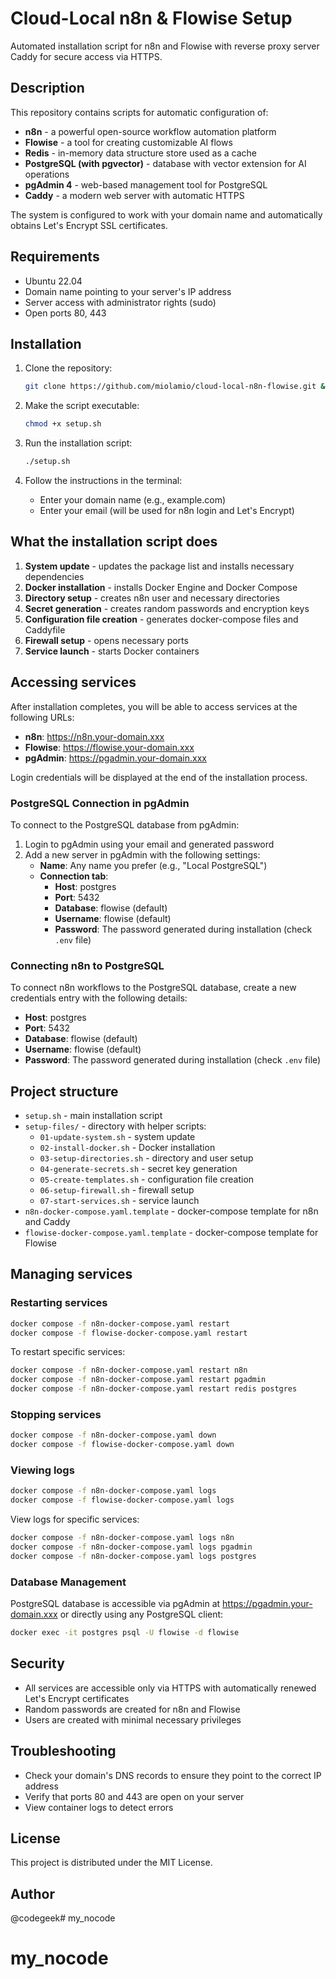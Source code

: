 # Cloud-Local n8n & Flowise Setup

Automated installation script for n8n and Flowise with reverse proxy server Caddy for secure access via HTTPS.

## Description

This repository contains scripts for automatic configuration of:

- **n8n** - a powerful open-source workflow automation platform
- **Flowise** - a tool for creating customizable AI flows
- **Redis** - in-memory data structure store used as a cache
- **PostgreSQL (with pgvector)** - database with vector extension for AI operations
- **pgAdmin 4** - web-based management tool for PostgreSQL
- **Caddy** - a modern web server with automatic HTTPS

The system is configured to work with your domain name and automatically obtains Let's Encrypt SSL certificates.

## Requirements

- Ubuntu 22.04 
- Domain name pointing to your server's IP address
- Server access with administrator rights (sudo)
- Open ports 80, 443 

## Installation

1. Clone the repository:
   ```bash
   git clone https://github.com/miolamio/cloud-local-n8n-flowise.git && cd cloud-local-n8n-flowise
   ```

2. Make the script executable:
   ```bash
   chmod +x setup.sh
   ```

3. Run the installation script:
   ```bash
   ./setup.sh
   ```

4. Follow the instructions in the terminal:
   - Enter your domain name (e.g., example.com)
   - Enter your email (will be used for n8n login and Let's Encrypt)

## What the installation script does

1. **System update** - updates the package list and installs necessary dependencies
2. **Docker installation** - installs Docker Engine and Docker Compose
3. **Directory setup** - creates n8n user and necessary directories
4. **Secret generation** - creates random passwords and encryption keys
5. **Configuration file creation** - generates docker-compose files and Caddyfile
6. **Firewall setup** - opens necessary ports
7. **Service launch** - starts Docker containers

## Accessing services

After installation completes, you will be able to access services at the following URLs:

- **n8n**: https://n8n.your-domain.xxx
- **Flowise**: https://flowise.your-domain.xxx
- **pgAdmin**: https://pgadmin.your-domain.xxx

Login credentials will be displayed at the end of the installation process.

### PostgreSQL Connection in pgAdmin

To connect to the PostgreSQL database from pgAdmin:

1. Login to pgAdmin using your email and generated password
2. Add a new server in pgAdmin with the following settings:
   - **Name**: Any name you prefer (e.g., "Local PostgreSQL")
   - **Connection tab**:
     - **Host**: postgres
     - **Port**: 5432
     - **Database**: flowise (default)
     - **Username**: flowise (default)
     - **Password**: The password generated during installation (check `.env` file)

### Connecting n8n to PostgreSQL

To connect n8n workflows to the PostgreSQL database, create a new credentials entry with the following details:

- **Host**: postgres
- **Port**: 5432
- **Database**: flowise (default)
- **Username**: flowise (default)
- **Password**: The password generated during installation (check `.env` file)

## Project structure

- `setup.sh` - main installation script
- `setup-files/` - directory with helper scripts:
  - `01-update-system.sh` - system update
  - `02-install-docker.sh` - Docker installation
  - `03-setup-directories.sh` - directory and user setup
  - `04-generate-secrets.sh` - secret key generation
  - `05-create-templates.sh` - configuration file creation
  - `06-setup-firewall.sh` - firewall setup
  - `07-start-services.sh` - service launch
- `n8n-docker-compose.yaml.template` - docker-compose template for n8n and Caddy
- `flowise-docker-compose.yaml.template` - docker-compose template for Flowise

## Managing services

### Restarting services

```bash
docker compose -f n8n-docker-compose.yaml restart
docker compose -f flowise-docker-compose.yaml restart
```

To restart specific services:

```bash
docker compose -f n8n-docker-compose.yaml restart n8n
docker compose -f n8n-docker-compose.yaml restart pgadmin
docker compose -f n8n-docker-compose.yaml restart redis postgres
```

### Stopping services

```bash
docker compose -f n8n-docker-compose.yaml down
docker compose -f flowise-docker-compose.yaml down
```

### Viewing logs

```bash
docker compose -f n8n-docker-compose.yaml logs
docker compose -f flowise-docker-compose.yaml logs
```

View logs for specific services:

```bash
docker compose -f n8n-docker-compose.yaml logs n8n
docker compose -f n8n-docker-compose.yaml logs pgadmin
docker compose -f n8n-docker-compose.yaml logs postgres
```

### Database Management

PostgreSQL database is accessible via pgAdmin at https://pgadmin.your-domain.xxx or directly using any PostgreSQL client:

```bash
docker exec -it postgres psql -U flowise -d flowise
```

## Security

- All services are accessible only via HTTPS with automatically renewed Let's Encrypt certificates
- Random passwords are created for n8n and Flowise
- Users are created with minimal necessary privileges

## Troubleshooting

- Check your domain's DNS records to ensure they point to the correct IP address
- Verify that ports 80 and 443 are open on your server
- View container logs to detect errors

## License

This project is distributed under the MIT License.

## Author

@codegeek# my_nocode
# my_nocode
